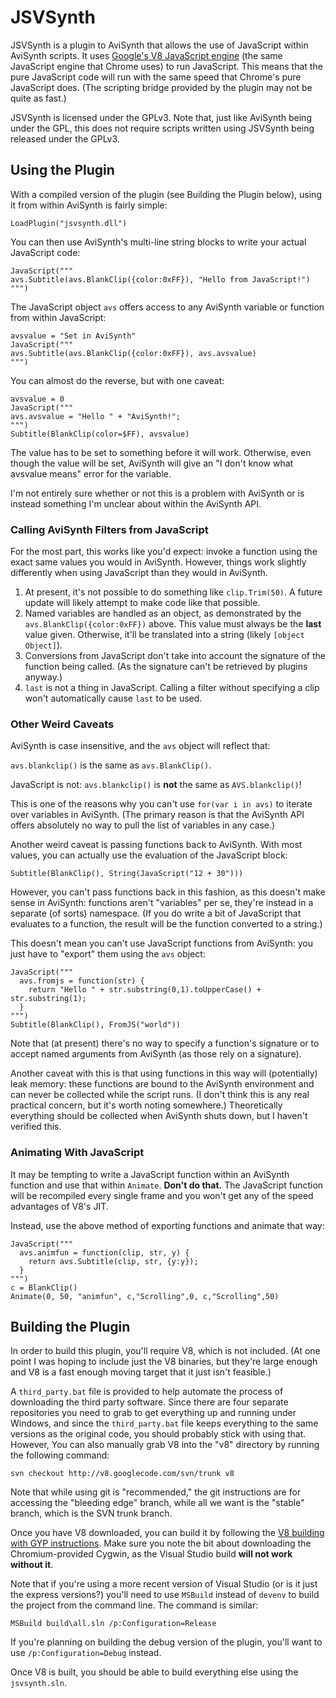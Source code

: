 JSVSynth
========

JSVSynth is a plugin to AviSynth that allows the use of JavaScript within
AviSynth scripts. It uses [Google's V8 JavaScript
engine](https://developers.google.com/v8/) (the same JavaScript
engine that Chrome uses) to run JavaScript. This means that the pure JavaScript
code will run with the same speed that Chrome's pure JavaScript does. (The
scripting bridge provided by the plugin may not be quite as fast.)

JSVSynth is licensed under the GPLv3. Note that, just like AviSynth being under
the GPL, this does not require scripts written using JSVSynth being released
under the GPLv3.

Using the Plugin
----------------

With a compiled version of the plugin (see Building the Plugin below), using it
from within AviSynth is fairly simple:

    LoadPlugin("jsvsynth.dll")

You can then use AviSynth's multi-line string blocks to write your actual
JavaScript code:

    JavaScript("""
    avs.Subtitle(avs.BlankClip({color:0xFF}), "Hello from JavaScript!")
    """)

The JavaScript object `avs` offers access to any AviSynth variable or
function from within JavaScript:

    avsvalue = "Set in AviSynth"
    JavaScript("""
    avs.Subtitle(avs.BlankClip({color:0xFF}), avs.avsvalue)
    """)

You can almost do the reverse, but with one caveat:

    avsvalue = 0
    JavaScript("""
    avs.avsvalue = "Hello " + "AviSynth!";
    """)
    Subtitle(BlankClip(color=$FF), avsvalue)

The value has to be set to something before it will work. Otherwise, even though
the value will be set, AviSynth will give an "I don't know what avsvalue means"
error for the variable.

I'm not entirely sure whether or not this is a problem with AviSynth or is
instead something I'm unclear about within the AviSynth API.

### Calling AviSynth Filters from JavaScript

For the most part, this works like you'd expect: invoke a function using the
exact same values you would in AviSynth. However, things work slightly
differently when using JavaScript than they would in AviSynth.

1. At present, it's not possible to do something like `clip.Trim(50)`. A future
   update will likely attempt to make code like that possible.
2. Named variables are handled as an object, as demonstrated by the
   `avs.BlankClip({color:0xFF})` above. This value must always be the
   **last** value given. Otherwise, it'll be translated into a string (likely
   `[object Object]`).
3. Conversions from JavaScript don't take into account the signature of the
   function being called. (As the signature can't be retrieved by plugins
   anyway.)
4. `last` is not a thing in JavaScript. Calling a filter without specifying a
   clip won't automatically cause `last` to be used.

### Other Weird Caveats

AviSynth is case insensitive, and the `avs` object will reflect that:

`avs.blankclip()` is the same as `avs.BlankClip()`.

JavaScript is not: `avs.blankclip()` is **not** the same as
`AVS.blankclip()`!

This is one of the reasons why you can't use `for(var i in avs)` to iterate
over variables in AviSynth. (The primary reason is that the AviSynth API offers
absolutely no way to pull the list of variables in any case.)

Another weird caveat is passing functions back to AviSynth. With most values,
you can actually use the evaluation of the JavaScript block:

    Subtitle(BlankClip(), String(JavaScript("12 + 30")))

However, you can't pass functions back in this fashion, as this doesn't make
sense in AviSynth: functions aren't "variables" per se, they're instead in a
separate (of sorts) namespace. (If you do write a bit of JavaScript that
evaluates to a function, the result will be the function converted to a string.)

This doesn't mean you can't use JavaScript functions from AviSynth: you just
have to "export" them using the `avs` object:

    JavaScript("""
      avs.fromjs = function(str) {
        return "Hello " + str.substring(0,1).toUpperCase() + str.substring(1);
      }
    """)
    Subtitle(BlankClip(), FromJS("world"))

Note that (at present) there's no way to specify a function's signature or to
accept named arguments from AviSynth (as those rely on a signature).

Another caveat with this is that using functions in this way will (potentially)
leak memory: these functions are bound to the AviSynth environment and can
never be collected while the script runs. (I don't think this is any real
practical concern, but it's worth noting somewhere.) Theoretically everything
should be collected when AviSynth shuts down, but I haven't verified this.

### Animating With JavaScript

It may be tempting to write a JavaScript function within an AviSynth function
and use that within `Animate`. **Don't do that.** The JavaScript function will
be recompiled every single frame and you won't get any of the speed advantages
of V8's JIT.

Instead, use the above method of exporting functions and animate that way:

    JavaScript("""
      avs.animfun = function(clip, str, y) {
        return avs.Subtitle(clip, str, {y:y});
      }
    """)
    c = BlankClip()
    Animate(0, 50, "animfun", c,"Scrolling",0, c,"Scrolling",50)

Building the Plugin
-------------------

In order to build this plugin, you'll require V8, which is not included. (At one
point I was hoping to include just the V8 binaries, but they're large enough and
V8 is a fast enough moving target that it just isn't feasible.)

A `third_party.bat` file is provided to help automate the process of downloading
the third party software. Since there are four separate repositories you need to
grab to get everything up and running under Windows, and since the
`third_party.bat` file keeps everything to the same versions as the original
code, you should probably stick with using that. However, You can also manually
grab V8 into the "v8" directory by running the following command:

    svn checkout http://v8.googlecode.com/svn/trunk v8

Note that while using git is "recommended," the git instructions are for
accessing the "bleeding edge" branch, while all we want is the "stable" branch,
which is the SVN trunk branch.

Once you have V8 downloaded, you can build it by following the [V8 building with
GYP instructions](http://code.google.com/p/v8/wiki/BuildingWithGYP). Make sure
you note the bit about downloading the Chromium-provided Cygwin, as the Visual
Studio build **will not work without it**.

Note that if you're using a more recent version of Visual Studio (or is it just
the express versions?) you'll need to use `MSBuild` instead of `devenv` to build
the project from the command line. The command is similar:

    MSBuild build\all.sln /p:Configuration=Release 

If you're planning on building the debug version of the plugin, you'll want to
use `/p:Configuration=Debug` instead.

Once V8 is built, you should be able to build everything else using the
`jsvsynth.sln`.